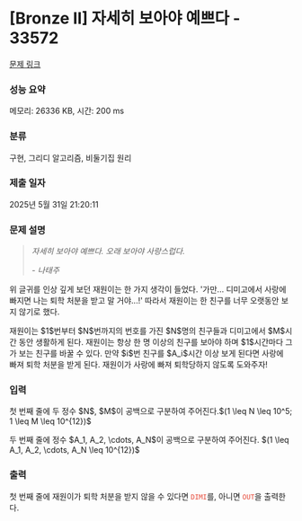 # [Bronze II] 자세히 보아야 예쁘다 - 33572 

[문제 링크](https://www.acmicpc.net/problem/33572) 

### 성능 요약

메모리: 26336 KB, 시간: 200 ms

### 분류

구현, 그리디 알고리즘, 비둘기집 원리

### 제출 일자

2025년 5월 31일 21:20:11

### 문제 설명

<blockquote>
<p><em>자세히 보아야 예쁘다. 오래 보아야 사랑스럽다.</em></p>

<p><em>- 나태주</em></p>
</blockquote>

<p>위 글귀를 인상 깊게 보던 재원이는 한 가지 생각이 들었다. '가만... 디미고에서 사랑에 빠지면 나는 퇴학 처분을 받고 말 거야...!' 따라서 재원이는 한 친구를 너무 오랫동안 보지 않기로 했다.</p>

<p>재원이는 $1$번부터 $N$번까지의 번호를 가진 $N$명의 친구들과 디미고에서 $M$시간 동안 생활하게 된다. 재원이는 항상 한 명 이상의 친구를 보아야 하며 $1$시간마다 그가 보는 친구를 바꿀 수 있다. 만약 $i$번 친구를 $A_i$시간 이상 보게 된다면 사랑에 빠져 퇴학 처분을 받게 된다. 재원이가 사랑에 빠져 퇴학당하지 않도록 도와주자!</p>

### 입력 

 <p>첫 번째 줄에 두 정수 $N$, $M$이 공백으로 구분하여 주어진다.$(1 \leq N \leq 10^5; 1 \leq M \leq 10^{12})$</p>

<p>두 번째 줄에 정수 $A_1, A_2, \cdots, A_N$이 공백으로 구분하여 주어진다. $(1 \leq A_1, A_2, \cdots, A_N \leq 10^{12})$</p>

### 출력 

 <p>첫 번째 줄에 재원이가 퇴학 처분을 받지 않을 수 있다면 <span style="color:#e74c3c;"><code>DIMI</code></span>를, 아니면 <span style="color:#e74c3c;"><code>OUT</code></span>을 출력한다.</p>

